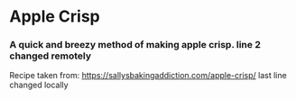 # Apple Crisp
### A quick and breezy method of making apple crisp. line 2 changed remotely
Recipe taken from: https://sallysbakingaddiction.com/apple-crisp/
last line changed locally